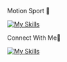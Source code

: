 Motion Sport 👋

[![My Skills](https://skillicons.dev/icons?i=js,html,css)](https://skillicons.dev)


Connect With Me🤝

[![My Skills](https://skillicons.dev/icons?i=instagram,twitter,linkedin)](https://skillicons.dev)


